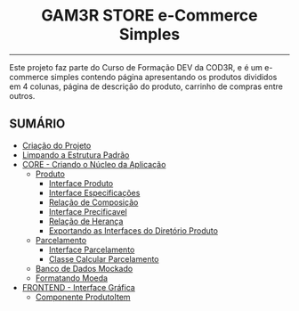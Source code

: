 <h1 align='center'>GAM3R STORE e-Commerce Simples</h1>

___

Este projeto faz parte do Curso de Formação DEV da COD3R, e é um e-commerce simples contendo página apresentando os produtos divididos em 4 colunas, página de descrição do produto, carrinho de compras entre outros.

## SUMÁRIO

- [Criação do Projeto](./DOCUMENTACAO.md/#criação-do-projeto)
- [Limpando a Estrutura Padrão](./DOCUMENTACAO.md/#limpando-a-estrutura-padrão)
- [CORE - Criando o Núcleo da Aplicação](./DOCUMENTACAO.md/#criando-o-núcleo-da-aplicação)
  - [Produto](./DOCUMENTACAO.md/#produto)
    - [Interface Produto](./DOCUMENTACAO.md/#interface-produto)
    - [Interface Especificações](./DOCUMENTACAO.md/#interface-especificações)
    - [Relação de Composição](./DOCUMENTACAO.md/#relação-composição)
    - [Interface Precificavel](./DOCUMENTACAO.md/#interface-precificavel)
    - [Relação de Herança](./DOCUMENTACAO.md/#relação-de-herança)
    - [Exportando as Interfaces do Diretório Produto](./DOCUMENTACAO.md/#exportando-as-interfaces-do-diretório-produto)
  - [Parcelamento](./DOCUMENTACAO.md/#parcelamento)
    - [Interface Parcelamento](./DOCUMENTACAO.md/#interface-parcelamento)
    - [Classe Calcular Parcelamento](./DOCUMENTACAO.md/#classe-calcular-parcelamento)
  - [Banco de Dados Mockado](./DOCUMENTACAO.md/#banco-de-dados-mockado)
  - [Formatando Moeda](./DOCUMENTACAO.md/#formatando-moeda)
- [FRONTEND - Interface Gráfica](./DOCUMENTACAO.md/#frontend---interface-gráfica)
  - [Componente ProdutoItem](./DOCUMENTACAO.md/#componente-produtoitem)
